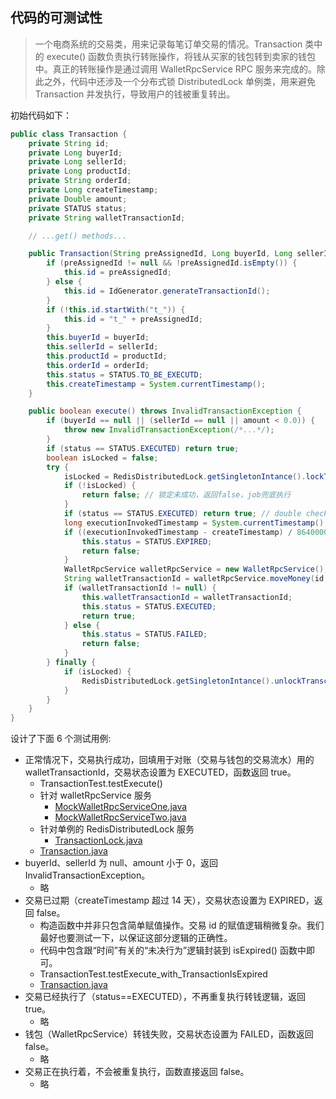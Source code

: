 ## 代码的可测试性

> 一个电商系统的交易类，用来记录每笔订单交易的情况。Transaction 类中的 execute() 函数负责执行转账操作，将钱从买家的钱包转到卖家的钱包中。真正的转账操作是通过调用
> WalletRpcService RPC 服务来完成的。除此之外，代码中还涉及一个分布式锁 DistributedLock 单例类，用来避免 Transaction
> 并发执行，导致用户的钱被重复转出。

初始代码如下：

```java
public class Transaction {
    private String id;
    private Long buyerId;
    private Long sellerId;
    private Long productId;
    private String orderId;
    private Long createTimestamp;
    private Double amount;
    private STATUS status;
    private String walletTransactionId;

    // ...get() methods...

    public Transaction(String preAssignedId, Long buyerId, Long sellerId, Long productId, String orderId) {
        if (preAssignedId != null && !preAssignedId.isEmpty()) {
            this.id = preAssignedId;
        } else {
            this.id = IdGenerator.generateTransactionId();
        }
        if (!this.id.startWith("t_")) {
            this.id = "t_" + preAssignedId;
        }
        this.buyerId = buyerId;
        this.sellerId = sellerId;
        this.productId = productId;
        this.orderId = orderId;
        this.status = STATUS.TO_BE_EXECUTD;
        this.createTimestamp = System.currentTimestamp();
    }

    public boolean execute() throws InvalidTransactionException {
        if (buyerId == null || (sellerId == null || amount < 0.0)) {
            throw new InvalidTransactionException(/*...*/);
        }
        if (status == STATUS.EXECUTED) return true;
        boolean isLocked = false;
        try {
            isLocked = RedisDistributedLock.getSingletonIntance().lockTransction(id);
            if (!isLocked) {
                return false; // 锁定未成功，返回false，job兜底执行
            }
            if (status == STATUS.EXECUTED) return true; // double check
            long executionInvokedTimestamp = System.currentTimestamp();
            if ((executionInvokedTimestamp - createTimestamp) / 86400000 > 14){
                this.status = STATUS.EXPIRED;
                return false;
            }
            WalletRpcService walletRpcService = new WalletRpcService();
            String walletTransactionId = walletRpcService.moveMoney(id, buyerId, sellerId, amount);
            if (walletTransactionId != null) {
                this.walletTransactionId = walletTransactionId;
                this.status = STATUS.EXECUTED;
                return true;
            } else {
                this.status = STATUS.FAILED;
                return false;
            }
        } finally {
            if (isLocked) {
                RedisDistributedLock.getSingletonIntance().unlockTransction(id);
            }
        }
    }
}
```

设计了下面 6 个测试用例:

- 正常情况下，交易执行成功，回填用于对账（交易与钱包的交易流水）用的 walletTransactionId，交易状态设置为 EXECUTED，函数返回
  true。
    - TransactionTest.testExecute()
    - 针对 walletRpcService 服务 
      - [MockWalletRpcServiceOne.java](MockWalletRpcServiceOne.java)
      - [MockWalletRpcServiceTwo.java](MockWalletRpcServiceTwo.java)
    - 针对单例的 RedisDistributedLock 服务
      - [TransactionLock.java](TransactionLock.java)
    - [Transaction.java](Transaction.java)
- buyerId、sellerId 为 null、amount 小于 0，返回 InvalidTransactionException。
    - 略
- 交易已过期（createTimestamp 超过 14 天），交易状态设置为 EXPIRED，返回 false。
    - 构造函数中并非只包含简单赋值操作。交易 id 的赋值逻辑稍微复杂。我们最好也要测试一下，以保证这部分逻辑的正确性。
    - 代码中包含跟“时间”有关的“未决行为”逻辑封装到 isExpired() 函数中即可。
    - TransactionTest.testExecute_with_TransactionIsExpired
    - [Transaction.java](Transaction.java)
- 交易已经执行了（status==EXECUTED），不再重复执行转钱逻辑，返回 true。
    - 略
- 钱包（WalletRpcService）转钱失败，交易状态设置为 FAILED，函数返回 false。
    - 略
- 交易正在执行着，不会被重复执行，函数直接返回 false。
    - 略

